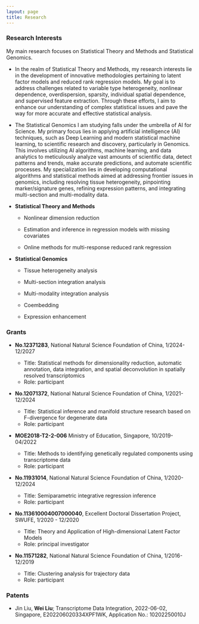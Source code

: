 ```yaml
---
layout: page
title: Research
---
```


### Research Interests

My main research focuses on Statistical Theory and Methods and Statistical Genomics.  

- In the realm of Statistical Theory and Methods, my research interests lie in the development of innovative methodologies pertaining to latent factor models and reduced rank regression models. My goal is to address challenges related to variable type heterogeneity, nonlinear dependence, overdispersion, sparsity, individual spatial dependence, and supervised feature extraction. Through these efforts, I aim to enhance our understanding of complex statistical issues and pave the way for more accurate and effective statistical analysis.

-  The Statistical Genomics I am studying falls under the umbrella of AI for Science. My primary focus lies in applying artificial intelligence (AI) techniques, such as Deep Learning and modern statistical machine learning, to scientific research and discovery, particularly in Genomics. This involves utilizing AI algorithms, machine learning, and data analytics to meticulously analyze vast amounts of scientific data, detect patterns and trends, make accurate predictions, and automate scientific processes. My specialization lies in developing computational algorithms and statistical methods aimed at addressing frontier issues in genomics, including resolving tissue heterogeneity, pinpointing marker/signature genes, refining expression patterns, and integrating multi-section and multi-modality data.

- **Statistical Theory and Methods**
 
  - Nonlinear dimension reduction 
   
  - Estimation and inference in regression models with missing covariates
  
  - Online methods for multi-response reduced rank regression

- **Statistical Genomics**

  - Tissue heterogeneity analysis 
  
  
  - Multi-section integration analysis
   
  
  - Multi-modality integration analysis
    
  - Coembedding 
  
  - Expression enhancement



### Grants

- **No.12371283**, National Natural Science Foundation of China, 1/2024-12/2027
  - Title: Statistical methods for dimensionality reduction, automatic annotation, data integration, and spatial deconvolution in spatially resolved transcriptomics
  - Role: participant

- **No.12071372**, National Natural Science Foundation of China, 1/2021-12/2024
  - Title: Statistical inference and manifold structure research based on F-divergence for degenerate data
  - Role: participant


- **MOE2018-T2-2-006** Ministry of Education, Singapore, 10/2019-04/2022

  - Title: Methods to identifying genetically regulated components using transcriptome data
  - Role: participant

- **No.11931014**, National Natural Science Foundation of China, 1/2020-12/2024

  - Title: Semiparametric integrative regression inference
  - Role: participant

- **No.113610004007000040**, Excellent Doctoral Dissertation Project, SWUFE, 1/2020 - 12/2020

  - Title: Theory and Application of High-dimensional Latent Factor Models
  - Role: principal investigator


- **No.11571282**, National Natural Science Foundation of China, 1/2016-12/2019
  - Title: Clustering analysis for trajectory data
  - Role: participant

### Patents

- Jin Liu, **Wei Liu**; Transcriptome Data Integration, 2022-06-02, Singapore, E202206020334XPF1WK, Application No.: 10202250010J
